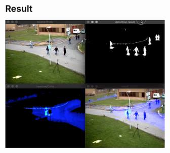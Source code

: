 # Result

[![Watch the video](https://github.com/BigTsung/CV/blob/master/result/ColorMap.png)](https://github.com/BigTsung/CV/blob/master/result/ColorMap.mp4)
